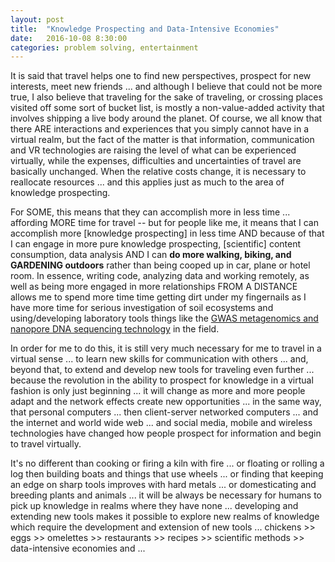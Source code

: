 ```yaml
---
layout: post
title:  "Knowledge Prospecting and Data-Intensive Economies"
date:   2016-10-08 8:30:00
categories: problem solving, entertainment
---
```

It is said that travel helps one to find new perspectives, prospect for new interests, meet new friends ... and although I believe that could not be more true, I also believe that traveling for the sake of traveling, or crossing places visited off some sort of bucket list, is mostly a non-value-added activity that involves shipping a live body around the planet. Of course, we all know that there ARE interactions and experiences that you simply cannot have in a virtual realm, but the fact of the matter is that information, communication and VR technologies are raising the level of what can be experienced virtually, while the expenses, difficulties and uncertainties of travel are basically unchanged. When the relative costs change, it is necessary to reallocate resources ... and this applies just as much to the area of knowledge prospecting.  

For SOME, this means that they can accomplish more in less time ... affording MORE time for travel -- but for people like me, it means that I can accomplish more [knowledge prospecting] in less time AND because of that I can engage in more pure knowledge prospecting, [scientific] content consumption, data analysis AND I can **do more walking, biking, and GARDENING outdoors** rather than being cooped up in car, plane or hotel room. In essence, writing code, analyzing data and working remotely, as well as being more engaged in more relationships FROM A DISTANCE allows me to spend more time time getting dirt under my fingernails as I have more time for serious investigation of soil ecosystems and using/developing laboratory tools things like the [GWAS metagenomics and nanopore DNA sequencing technology](https://nanoporetech.com/applications/metagenomics) in the field.

In order for me to do this, it is still very much necessary for me to travel in a virtual sense ... to learn new skills for communication with others ... and, beyond that, to extend and develop new tools for traveling even further ... because the revolution in the ability to prospect for knowledge in a virtual fashion is only just beginning ... it will change as more and more people adapt and the network effects create new opportunities ... in the same way, that personal computers ... then client-server networked computers ... and the internet and world wide web ... and social media, mobile and wireless technologies have changed how people prospect for information and begin to travel virtually.  

It's no different than cooking or firing a kiln with fire ... or floating or rolling a log then building boats and things that use wheels ... or finding that keeping an edge on sharp tools improves with hard metals ... or domesticating and breeding plants and animals ...  it will be always be necessary for humans to pick up knowledge in realms where they have none ... developing and extending new tools makes it possible to explore new realms of knowledge which require the development and extension of new tools ... chickens >> eggs  >>  omelettes  >>  restaurants  >>  recipes  >>  scientific methods  >> data-intensive economies and ...
